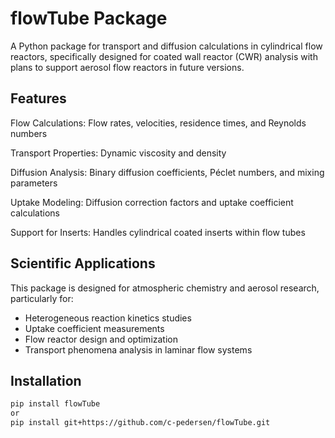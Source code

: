 # flowTube Package

A Python package for transport and diffusion calculations in cylindrical flow reactors, specifically designed for coated wall reactor (CWR) analysis with plans to support aerosol flow reactors in future versions.

## Features
Flow Calculations: Flow rates, velocities, residence times, and Reynolds numbers

Transport Properties: Dynamic viscosity and density

Diffusion Analysis: Binary diffusion coefficients, Péclet numbers, and mixing parameters

Uptake Modeling: Diffusion correction factors and uptake coefficient calculations

Support for Inserts: Handles cylindrical coated inserts within flow tubes

## Scientific Applications
This package is designed for atmospheric chemistry and aerosol research, particularly for:
- Heterogeneous reaction kinetics studies
- Uptake coefficient measurements
- Flow reactor design and optimization
- Transport phenomena analysis in laminar flow systems

## Installation

```bash
pip install flowTube
or
pip install git+https://github.com/c-pedersen/flowTube.git

